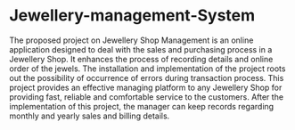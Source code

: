 # Jewellery-management-System
The proposed project on Jewellery Shop Management is an online application designed to deal with the sales and purchasing process in a Jewellery Shop. It enhances the process of recording details and online order of the jewels. The installation and implementation of the project roots out the possibility of occurrence of errors during transaction process.  This project provides an effective managing platform to any Jewellery Shop for providing fast, reliable and comfortable service to the customers. After the implementation of this project, the manager can keep records regarding monthly and yearly sales and billing details.
